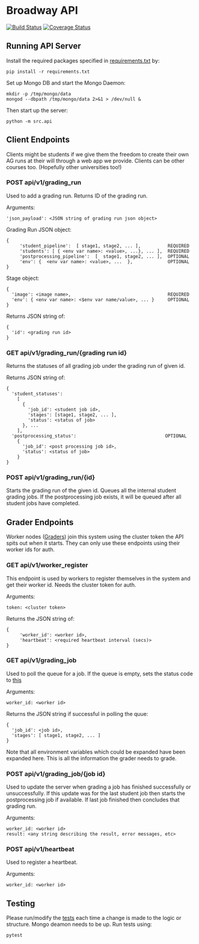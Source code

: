 # Broadway API
[![Build Status](https://www.travis-ci.com/illinois-cs241/broadway-api.svg?branch=master)](https://www.travis-ci.com/illinois-cs241/broadway-api)
[![Coverage Status](https://coveralls.io/repos/github/illinois-cs241/broadway-api/badge.svg?branch=master)](https://coveralls.io/github/illinois-cs241/broadway-api?branch=master)
## Running API Server
Install the required packages specified in [requirements.txt](requirements.txt) by:
```shell
pip install -r requirements.txt
```

Set up Mongo DB and start the Mongo Daemon:
```shell
mkdir -p /tmp/mongo/data
mongod --dbpath /tmp/mongo/data 2>&1 > /dev/null &
```

Then start up the server:
```shell
python -m src.api
```

## Client Endpoints
Clients might be students if we give them the freedom to create their own AG runs at their will through a web app we provide. Clients can be other courses too. (Hopefully other universities too!)

### POST api/v1/grading_run
Used to add a grading run. Returns ID of the grading run.

Arguments:
```
'json_payload': <JSON string of grading run json object>
```
Grading Run JSON object:
```
{
     'student_pipeline':  [ stage1, stage2, ... ],          REQUIRED
     'students': [ { <env var name>: <value>, ...}, ... ],  REQUIRED
     'postprocessing_pipeline':  [  stage1, stage2, ... ],  OPTIONAL
     'env': {  <env var name>: <value>, ...  },             OPTIONAL
}
```
Stage object:
```
{
  'image': <image name>,                                    REQUIRED
  'env': { <env var name>: <$env var name/value>, ... }     OPTIONAL
}
```
Returns JSON string of:
```
{
  'id': <grading run id>
}
```

### GET api/v1/grading_run/{grading run id}
Returns the statuses of all grading job under the grading run of given id.

Returns JSON string of:
```
{
  'student_statuses': 
    [
      {
        'job_id': <student job id>, 
        'stages': [stage1, stage2, ... ],
        'status': <status of job>
      }, ...
    ], 
  'postprocessing_status':                                 OPTIONAL
    { 
      'job_id': <post processing job id>, 
      'status': <status of job> 
    } 
}
```

### POST api/v1/grading_run/{id}
Starts the grading run of the given id. Queues all the internal student grading jobs. If the postprocessing job exists, it will be queued after all student jobs have completed.

## Grader Endpoints
Worker nodes ([Graders](https://github.com/illinois-cs241/broadway-grader)) join this system using the cluster token the API spits out when it starts. They can only use these endpoints using their worker ids for auth.

### GET api/v1/worker_register
This endpoint is used by workers to register themselves in the system and get their worker id. Needs the cluster token for auth.

Arguments:
```
token: <cluster token>
```
Returns the JSON string of:
```
{
     'worker_id': <worker id>,
     'heartbeat': <required heartbeat interval (secs)>
}
```

### GET api/v1/grading_job
Used to poll the queue for a job. If the queue is empty, sets the status code to [this](src/settings.py#L5)

Arguments:
```
worker_id: <worker id>
```

Returns the JSON string if successful in polling the quue:
```
{
  'job_id': <job id>,
  'stages': [ stage1, stage2, ... ]
}
```
Note that all environment variables which could be expanded have been expanded here. This is all the information the grader needs to grade.

### POST api/v1/grading_job/{job id}
Used to update the server when grading a job has finished successfully or unsuccessfully. If this update was for the last student job then starts the postprocessing job if available. If last job finished then concludes that grading run.

Arguments:
```
worker_id: <worker id>
result: <any string describing the result, error messages, etc>
```

### POST api/v1/heartbeat
Used to register a heartbeat.

Arguments:
```
worker_id: <worker id>
```

## Testing
Please run/modify the [tests](tests) each time a change is made to the logic or structure. Mongo deamon needs to be up. Run tests using:
```shell
pytest
```
